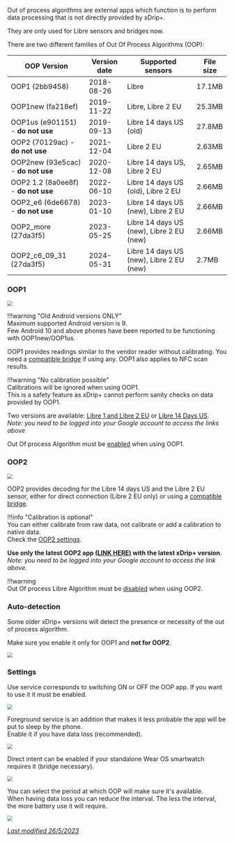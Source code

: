 Out of process algorithms are external apps which function is to perform data processing that is not directly provided by xDrip+.

They are only used for Libre sensors and bridges now.

There are two different families of Out Of Process Algorithms (OOP):

| OOP Version                         | Version date | Supported sensors                        | File size |
| ----------------------------------- | ------------ | ---------------------------------------- | --------- |
| OOP1 (2bb9458)                      | 2018-08-26   | Libre                                    | 17.1MB    |
| OOP1new (fa218ef)                   | 2019-11-22   | Libre, Libre 2 EU                        | 25.3MB    |
| OOP1us (e901151) - **do not use**   | 2019-09-13   | Libre 14 days US (old)                   | 27.8MB    |
| OOP2 (70129ac) - **do not use**     | 2021-12-04   | Libre 2 EU                               | 2.63MB    |
| OOP2new (93e5cac) - **do not use**  | 2020-12-08   | Libre 14 days US, Libre 2 EU             | 2.65MB    |
| OOP2 1.2 (8a0ee8f) - **do not use** | 2022-06-10   | Libre 14 days US (old), Libre 2 EU       | 2.66MB    |
| OOP2_e6 (6de6678) - **do not use**  | 2023-01-10   | Libre 14 days US (new), Libre 2 EU       | 2.66MB    |
| OOP2_more (27da3f5)                 | 2023-05-25   | Libre 14 days US (new), Libre 2 EU (new) | 2.66MB    |
| OOP2_c6_09_31 (27da3f5)             | 2024-05-31   | Libre 14 days US (new), Libre 2 EU (new) | 2.7MB     |

### OOP1

<img src="../images/OOP_1.png" style="zoom:75%;" />

!!!warning  "Old Android versions ONLY"  
    Maximum supported Android version is 9.  
    Few Android 10 and above phones have been reported to be functioning with OOP1new/OOP1us.

OOP1 provides readings similar to the vendor reader without calibrating. You need a [compatible bridge](/install/libreBT#libre-and-bridge) if using any. OOP1 also applies to NFC scan results.

!!!warning "No calibration possible"  
    Calibrations will be ignored when using OOP1.  
    This is a safety feature as xDrip+ cannot perform sanity checks on data provided by OOP1.

Two versions are available: [Libre 1 and Libre 2 EU](https://drive.google.com/open?id=13ERWcSVSFMLy9rhpbv5rArFrnDuAzriM) or [Libre 14 Days US](https://drive.google.com/open?id=172whZZYTyE_ZEuN0T-zhdMKhucy6jP-a).  
*Note: you need to be logged into your Google account to access the links above*

Out Of process Algorithm must be [enabled](/use/misc#out-of-process-algorithm) when using OOP1.

### OOP2

<img src="../images/OOP_2.png" style="zoom:75%;" />

OOP2 provides decoding for the Libre 14 days US and the Libre 2 EU sensor, either for direct connection (Libre 2 EU only) or using a [compatible bridge](/install/libreBT#libre-and-bridge).

!!!info "Calibration is optional"  
    You can either calibrate from raw data, not calibrate or add a calibration to native data.  
    Check the [OOP2 settings](/use/misc#oop2).

**Use only the latest OOP2 app [(LINK HERE)](https://drive.google.com/file/d/15W6L3w3dwCNzESoBO2mjfsWmZafw9s73/view) with the latest xDrip+ version**.  
*Note: you need to be logged into your Google account to access the link above.* 

!!!warning  
    Out Of process Libre Algorithm must be [disabled](/use/misc#out-of-process-algorithm) when using OOP2.

### Auto-detection

Some older xDrip+ versions will detect the presence or necessity of the out of process algorithm.

Make sure you enable it only for OOP1 and **not for OOP2**.

<img src="../images/OOP_AD.png" style="zoom:75%;" />

### Settings

Use service corresponds to switching ON or OFF the OOP app. If you want to use it it must be enabled.

<img src="../images/OOP_UI1.png" style="zoom:75%;" />

Foreground service is an addition that makes it less probable the app will be put to sleep by the phone.  
Enable it if you have data loss (recommended).

<img src="../images/OOP_UI2.png" style="zoom:75%;" />

Direct intent can be enabled if your standalone Wear OS smartwatch requires it (bridge necessary).

<img src="../images/OOP_UI4.png" style="zoom:75%;" />

You can select the period at which OOP will make sure it's available.  
When having data loss you can reduce the interval. The less the interval, the more battery use it will require.

<img src="../images/OOP_UI3.png" style="zoom:75%;" />

</br>

[*Last modified 26/5/2023*](https://github.com/NightscoutFoundation/xDrip/releases/tag/2023.05.26)
